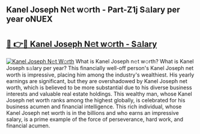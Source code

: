 ## Kanel Joseph N𝚎t w𝚘rth - Part-Z1j S𝚊lary per year oNUEX

# <h2><a href="http://gc4ocp.nevu.top/?p=Kanel+Joseph">🔗 👉🔴 Kanel Joseph N𝚎t w𝚘rth - S𝚊lary</a></h2>

[![Kanel Joseph N𝚎t W𝚘rth](https://i.imgur.com/Oavwk0R.jpeg)](http://gc4ocp.nevu.top/?p=Kanel+Joseph)
What is Kanel Joseph n𝚎t w𝚘rth? What is Kanel Joseph s𝚊lary per year?
This financially well-off person's Kanel Joseph net worth is impressive, placing him among the industry's wealthiest. His yearly earnings are significant, but they are overshadowed by Kanel Joseph net worth, which is believed to be more substantial due to his diverse business interests and valuable real estate holdings. This wealthy man, whose Kanel Joseph net worth ranks among the highest globally, is celebrated for his business acumen and financial intelligence. This rich individual, whose Kanel Joseph net worth is in the billions and who earns an impressive salary, is a prime example of the force of perseverance, hard work, and financial acumen.
